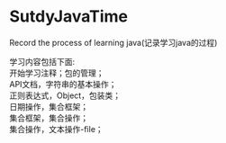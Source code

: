 # SutdyJavaTime
Record the process of learning java(记录学习java的过程)

学习内容包括下面:  
                                开始学习注释；包的管理；  
                                API文档，字符串的基本操作；  
                                正则表达式，Object，包装类；  
                                日期操作，集合框架；  
                                集合框架，集合操作；  
                                集合操作，文本操作-file；  
